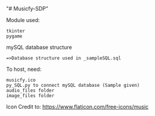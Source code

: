 "# Musicfy-SDP" 

Module used:

    tkinter
    pygame

mySQL database structure

    =>Database structure used in _sampleSQL.sql

To host, need:

    musicfy.ico
    py_SQL.py to connect mySQL database (Sample given)
    audio_files folder
    image_files folder

Icon Credit to: https://www.flaticon.com/free-icons/music
